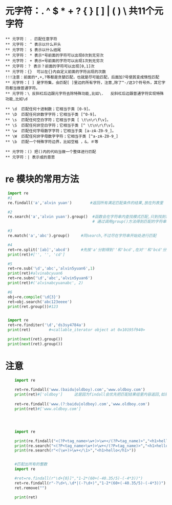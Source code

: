 
# 元字符：.  ^  $  *  +  ?  { }  [ ]  |  ( )  \  共11个元字符
    ** 元字符： . 匹配任意字符
    ** 元字符： ^ 表示以什么开头
    ** 元字符： $ 表示以什么结尾
    ** 元字符： * 表示*号前面的字符可以出现0次到无穷次
    ** 元字符： + 表示+号前面的字符可以出现1次到无穷次
    ** 元字符：？ 表示？前面的字符可以出现[0,1]次
    ** 元字符：{}  可以在{}内自定义前面的字符出现的次数
    !!!注意：前面的*,+,?等都是贪婪匹配，也就是尽可能匹配，后面加?号使其变成惰性匹配
    ** 元字符：[ ] 是字符集，会匹配[ ]里边的所有字符，注意,除了^-/这3个符号外，其它字符都当做普通字符。
    ** 元字符：\ 反斜杠后边跟元字符去除特殊功能,比如\.   反斜杠后边跟普通字符实现特殊功能,比如\d
    
    ** \d  匹配任何十进制数；它相当于类 [0-9]。
    ** \D  匹配任何非数字字符；它相当于类 [^0-9]。
    ** \s  匹配任何空白字符；它相当于类 [ \t\n\r\f\v]。
    ** \S  匹配任何非空白字符；它相当于类 [^ \t\n\r\f\v]。
    ** \w  匹配任何字母数字字符；它相当于类 [a-zA-Z0-9_]。
    ** \W  匹配任何非字母数字字符；它相当于类 [^a-zA-Z0-9_]
    ** \b  匹配一个特殊字符边界，比如空格 ，&，＃等
    
    ** 元字符：() 把()内的代码当做一个整体进行匹配
    ** 元字符：| 表示或的意思
# re 模块的常用方法
```python
 import re
 #1
 re.findall('a','alvin yuan')        #返回所有满足匹配条件的结果,放在列表里

 #2
 re.search('a','alvin yuan').group()  #函数会在字符串内查找模式匹配,只到找到第一个匹配然后返回一个包含匹配信息的对象,该对象可以
                                      # 通过调用group()方法得到匹配的字符串,如果字符串没有匹配，则返回None。

 #3
 re.match('a','abc').group()     #同search,不过尽在字符串开始处进行匹配

 #4
 ret=re.split('[ab]','abcd')     #先按'a'分割得到''和'bcd',在对''和'bcd'分别按'b'分割
 print(ret)#['', '', 'cd']

 #5
 ret=re.sub('\d','abc','alvin5yuan6',1)
 print(ret)#alvinabcyuan6
 ret=re.subn('\d','abc','alvin5yuan6')
 print(ret)#('alvinabcyuanabc', 2)

 #6
 obj=re.compile('\d{3}')
 ret=obj.search('abc123eeee')
 print(ret.group())#123 


 import re
 ret=re.finditer('\d','ds3sy4784a')
 print(ret)        #<callable_iterator object at 0x10195f940>

 print(next(ret).group())
 print(next(ret).group())
 ```
# 注意
```python
    import re
 
    ret=re.findall('www.(baidu|oldboy).com','www.oldboy.com')
    print(ret)#['oldboy']     这是因为findall会优先把匹配结果组里内容返回,如果想要匹配结果,取消权限即可
     
    ret=re.findall('www.(?:baidu|oldboy).com','www.oldboy.com')
    print(ret)#['www.oldboy.com']




    import re

    print(re.findall("<(?P<tag_name>\w+)>\w+</(?P=tag_name)>","<h1>hello</h1>"))
    print(re.search("<(?P<tag_name>\w+)>\w+</(?P=tag_name)>","<h1>hello</h1>"))
    print(re.search(r"<(\w+)>\w+</\1>","<h1>hello</h1>"))


    #匹配出所有的整数
    import re

    #ret=re.findall(r"\d+{0}]","1-2*(60+(-40.35/5)-(-4*3))")
    ret=re.findall(r"-?\d+\.\d*|(-?\d+)","1-2*(60+(-40.35/5)-(-4*3))")
    ret.remove("")

    print(ret)
```
